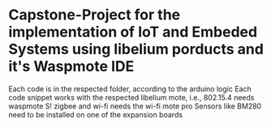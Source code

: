 # Capstone-Project for the implementation of IoT and Embeded Systems using libelium porducts and it's Waspmote IDE

Each code is in the respected folder, according to the arduino logic
Each code snippet works with the respected libelium mote, i.e., 802.15.4 needs waspmote S! zigbee and wi-fi needs the wi-fi mote pro
Sensors like BM280 need to be installed on one of the expansion boards
